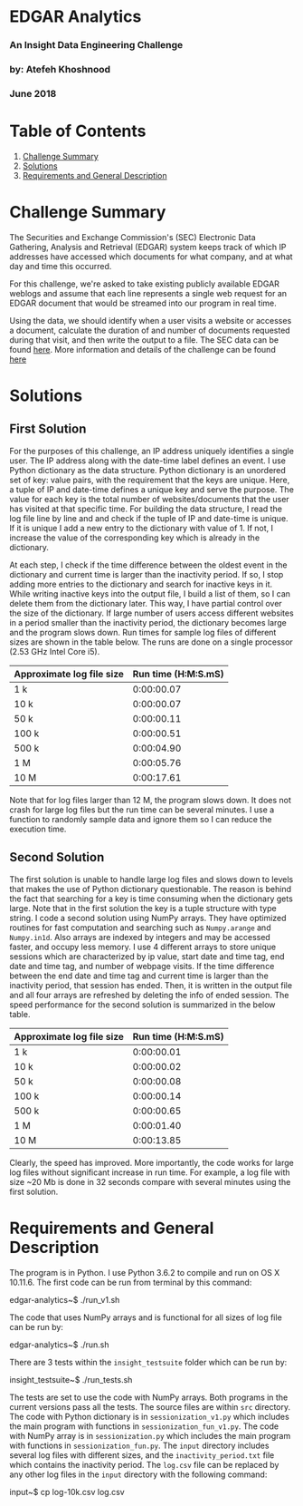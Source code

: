 # EDGAR Analytics
### An Insight Data Engineering Challenge
### by: Atefeh Khoshnood
### June 2018

# Table of Contents
1. [Challenge Summary](README.md#challenge-summary)
2. [Solutions](README.md#solutions)
3. [Requirements and General Description](README.md#requirements-and-general-description)

# Challenge Summary
The Securities and Exchange Commission's (SEC) Electronic Data Gathering, Analysis and Retrieval (EDGAR) system keeps track of which IP addresses have accessed which documents for what company, and at what day and time this occurred.

For this challenge, we're asked to take existing publicly available EDGAR weblogs and assume that each line represents a single web request for an EDGAR document that would be streamed into our program in real time. 

Using the data, we should identify when a user visits a website or accesses a document, calculate the duration of and number of documents requested during that visit, and then write the output to a file. The SEC data can be found [here](https://www.sec.gov/dera/data/edgar-log-file-data-set.html). More information and details of the challenge can be found [here](https://github.com/InsightDataScience/edgar-analytics/blob/master/README.md#repo-directory-structure)


# Solutions
## First Solution
For the purposes of this challenge, an IP address uniquely identifies a single user. The IP address along with the date-time label defines an event. I use Python dictionary as the data structure. Python dictionary is an unordered set of key: value pairs, with the requirement that the keys are unique. Here, a tuple of IP and date-time defines a unique key and serve the purpose. The value for each key is the total number of websites/documents that the user has visited at that specific time. For building the data structure, I read the log file line by line and and check if the tuple of IP and date-time is unique. If it is unique I add a new entry to the dictionary with value of 1. If not, I increase the value of the corresponding key which is already in the dictionary.

At each step, I check if the time difference between the oldest event in the dictionary and current time is larger than the inactivity period. If so, I stop adding more entries to the dictionary and search for inactive keys in it. While writing inactive keys into the output file, I build a list of them, so I can delete them from the dictionary later. This way, I have partial control over the size of the dictionary. If large number of users access different websites in a period smaller than the inactivity period, the dictionary becomes large and the program slows down. Run times for sample log files of different sizes are shown in the table below. The runs are done on a single processor (2.53 GHz Intel Core i5). 

| Approximate log file size | Run time (H:M:S.mS) |
| ------ | ------ |
| 1 k | 0:00:00.07 |
| 10 k | 0:00:00.07 |
| 50 k | 0:00:00.11 |
| 100 k | 0:00:00.51 |
| 500 k | 0:00:04.90 |
| 1 M | 0:00:05.76 |
| 10 M | 0:00:17.61 |

Note that for log files larger than 12 M, the program slows down. It does not crash for large log files but the run time can be several minutes. I use a function to randomly sample data and ignore them so I can reduce the execution time.

## Second Solution
The first solution is unable to handle large log files and slows down to levels that makes the use of Python dictionary questionable. The reason is behind the fact that searching for a key is time consuming when the dictionary gets large. Note that in the first solution the key is a tuple structure with type string. I code a second solution using NumPy arrays. They have optimized routines for fast computation and searching such as `Numpy.arange` and `Numpy.in1d`. Also arrays are indexed by integers and may be accessed faster, and occupy less memory. I use 4 different arrays to store unique sessions which are characterized by ip value, start date and time tag, end date and time tag, and number of webpage visits. If the time difference between the end date and time tag and current time is larger than the inactivity period, that session has ended. Then, it is written in the output file and all four arrays are refreshed by deleting the info of ended session.
The speed performance for the second solution is summarized in the below table.

| Approximate log file size | Run time (H:M:S.mS) |
| ------ | ------ |
| 1 k | 0:00:00.01 |
| 10 k | 0:00:00.02 |
| 50 k | 0:00:00.08 |
| 100 k | 0:00:00.14 |
| 500 k | 0:00:00.65 |
| 1 M | 0:00:01.40 |
| 10 M | 0:00:13.85 |

Clearly, the speed has improved. More importantly, the code works for large log files without significant increase in run time. For example, a log file with size ~20 Mb is done in 32 seconds compare with several minutes using the first solution.

# Requirements and General Description
The program is in Python. I use Python 3.6.2 to compile and run on OS X 10.11.6. 
The first code can be run from terminal by this command:

edgar-analytics~$ ./run_v1.sh

The code that uses NumPy arrays and is functional for all sizes of log file can be run by:

edgar-analytics~$ ./run.sh


There are 3 tests within the `insight_testsuite` folder which can be run by:

insight_testsuite~$ ./run_tests.sh

The tests are set to use the code with NumPy arrays. Both programs in the current versions pass all the tests.
The source files are within `src` directory. The code with Python dictionary is in `sessionization_v1.py` which includes the main program with functions in `sessionization_fun_v1.py`. The code with NumPy array is in `sessionization.py` which includes the main program with functions in `sessionization_fun.py`. The `input` directory includes several log files with different sizes, and the `inactivity_period.txt` file which contains the inactivity period. The `log.csv` file can be replaced by any other log files in the `input` directory with the following command:

input~$ cp log-10k.csv log.csv 





